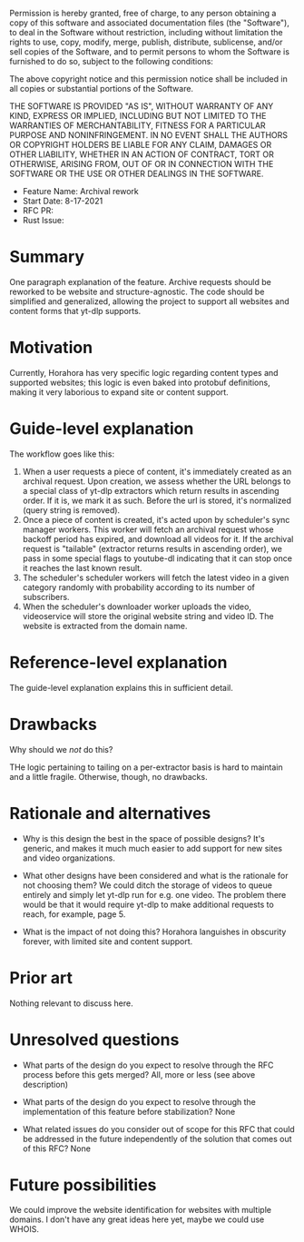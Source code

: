 Permission is hereby granted, free of charge, to any
person obtaining a copy of this software and associated
documentation files (the "Software"), to deal in the
Software without restriction, including without
limitation the rights to use, copy, modify, merge,
publish, distribute, sublicense, and/or sell copies of
the Software, and to permit persons to whom the Software
is furnished to do so, subject to the following
conditions:

The above copyright notice and this permission notice
shall be included in all copies or substantial portions
of the Software.

THE SOFTWARE IS PROVIDED "AS IS", WITHOUT WARRANTY OF
ANY KIND, EXPRESS OR IMPLIED, INCLUDING BUT NOT LIMITED
TO THE WARRANTIES OF MERCHANTABILITY, FITNESS FOR A
PARTICULAR PURPOSE AND NONINFRINGEMENT. IN NO EVENT
SHALL THE AUTHORS OR COPYRIGHT HOLDERS BE LIABLE FOR ANY
CLAIM, DAMAGES OR OTHER LIABILITY, WHETHER IN AN ACTION
OF CONTRACT, TORT OR OTHERWISE, ARISING FROM, OUT OF OR
IN CONNECTION WITH THE SOFTWARE OR THE USE OR OTHER
DEALINGS IN THE SOFTWARE.

- Feature Name: Archival rework
- Start Date: 8-17-2021
- RFC PR: 
- Rust Issue: 

# Summary
[summary]: #summary

One paragraph explanation of the feature.
Archive requests should be reworked to be website and structure-agnostic. The code should be simplified and generalized, allowing the project to support all websites and content forms that yt-dlp supports.

# Motivation
[motivation]: #motivation

Currently, Horahora has very specific logic regarding content types and supported websites; this logic is even baked into protobuf definitions, making it very laborious to expand site or content support.


# Guide-level explanation
[guide-level-explanation]: #guide-level-explanation

The workflow goes like this:
1. When a user requests a piece of content, it's immediately created as an archival request. Upon creation, we assess whether the URL belongs to a special class of yt-dlp extractors which return results in ascending order. If it is, we mark it as such. Before the url is stored, it's normalized (query string is removed).
2. Once a piece of content is created, it's acted upon by scheduler's sync manager workers. This worker will fetch an archival request whose backoff period has expired, and download all videos for it. If the archival request is "tailable" (extractor returns results in ascending order), we pass in some special flags to youtube-dl indicating that it can stop once it reaches the last known result.
3. The scheduler's scheduler workers will fetch the latest video in a given category randomly with probability according to its number of subscribers.
4. When the scheduler's downloader worker uploads the video, videoservice will store the original website string and video ID. The website is extracted from the domain name.

# Reference-level explanation
[reference-level-explanation]: #reference-level-explanation

The guide-level explanation explains this in sufficient detail.


# Drawbacks
[drawbacks]: #drawbacks

Why should we *not* do this?

THe logic pertaining to tailing on a per-extractor basis is hard to maintain and a little fragile. Otherwise, though, no drawbacks.

# Rationale and alternatives
[rationale-and-alternatives]: #rationale-and-alternatives

- Why is this design the best in the space of possible designs?
It's generic, and makes it much much easier to add support for new sites and video organizations.

- What other designs have been considered and what is the rationale for not choosing them?
We could ditch the storage of videos to queue entirely and simply let yt-dlp run for e.g. one video. The problem there would be that it would require yt-dlp to make additional requests to reach, for example, page 5.

- What is the impact of not doing this?
Horahora languishes in obscurity forever, with limited site and content support.

# Prior art
[prior-art]: #prior-art

Nothing relevant to discuss here.

# Unresolved questions
[unresolved-questions]: #unresolved-questions

- What parts of the design do you expect to resolve through the RFC process before this gets merged?
All, more or less (see above description)

- What parts of the design do you expect to resolve through the implementation of this feature before stabilization?
None

- What related issues do you consider out of scope for this RFC that could be addressed in the future independently of the solution that comes out of this RFC?
None

# Future possibilities
[future-possibilities]: #future-possibilities

We could improve the website identification for websites with multiple domains. I don't have any great ideas here yet, maybe we could use WHOIS.
